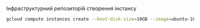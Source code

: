 Інфраструктурний репозиторій
створення інстансу

``` sh
gcloud compute instances create --boot-disk-size=10GB --image=ubuntu-1604-xenial-v20190325a --image-project=ubuntu-os-cloud --machine-type=g1-small --tags puma-server --restart-on-failure --zone=europe-west1-b reddit-app
```
